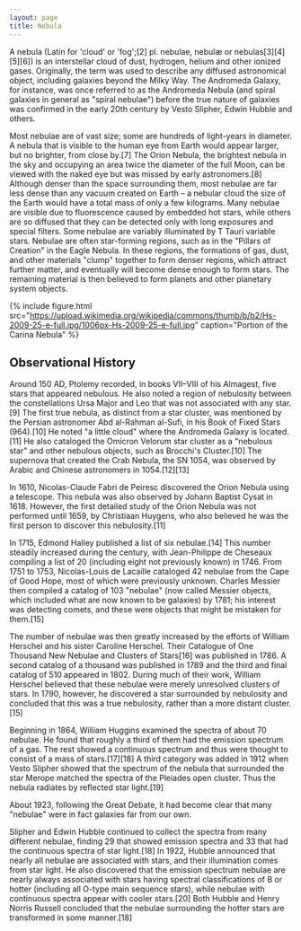 ```yaml
---
layout: page
title: Nebula
---
```

A nebula (Latin for 'cloud' or 'fog';[2] pl. nebulae, nebulæ or nebulas[3][4][5][6]) is an interstellar cloud of dust, hydrogen, helium and other ionized gases. Originally, the term was used to describe any diffused astronomical object, including galaxies beyond the Milky Way. The Andromeda Galaxy, for instance, was once referred to as the Andromeda Nebula (and spiral galaxies in general as "spiral nebulae") before the true nature of galaxies was confirmed in the early 20th century by Vesto Slipher, Edwin Hubble and others.

Most nebulae are of vast size; some are hundreds of light-years in diameter. A nebula that is visible to the human eye from Earth would appear larger, but no brighter, from close by.[7] The Orion Nebula, the brightest nebula in the sky and occupying an area twice the diameter of the full Moon, can be viewed with the naked eye but was missed by early astronomers.[8] Although denser than the space surrounding them, most nebulae are far less dense than any vacuum created on Earth – a nebular cloud the size of the Earth would have a total mass of only a few kilograms. Many nebulae are visible due to fluorescence caused by embedded hot stars, while others are so diffused that they can be detected only with long exposures and special filters. Some nebulae are variably illuminated by T Tauri variable stars. Nebulae are often star-forming regions, such as in the "Pillars of Creation" in the Eagle Nebula. In these regions, the formations of gas, dust, and other materials "clump" together to form denser regions, which attract further matter, and eventually will become dense enough to form stars. The remaining material is then believed to form planets and other planetary system objects. 

{% include figure.html src="https://upload.wikimedia.org/wikipedia/commons/thumb/b/b2/Hs-2009-25-e-full.jpg/1006px-Hs-2009-25-e-full.jpg" caption="Portion of the Carina Nebula" %}

## Observational History
Around 150 AD, Ptolemy recorded, in books VII–VIII of his Almagest, five stars that appeared nebulous. He also noted a region of nebulosity between the constellations Ursa Major and Leo that was not associated with any star.[9] The first true nebula, as distinct from a star cluster, was mentioned by the Persian astronomer Abd al-Rahman al-Sufi, in his Book of Fixed Stars (964).[10] He noted "a little cloud" where the Andromeda Galaxy is located.[11] He also cataloged the Omicron Velorum star cluster as a "nebulous star" and other nebulous objects, such as Brocchi's Cluster.[10] The supernova that created the Crab Nebula, the SN 1054, was observed by Arabic and Chinese astronomers in 1054.[12][13]

In 1610, Nicolas-Claude Fabri de Peiresc discovered the Orion Nebula using a telescope. This nebula was also observed by Johann Baptist Cysat in 1618. However, the first detailed study of the Orion Nebula was not performed until 1659, by Christiaan Huygens, who also believed he was the first person to discover this nebulosity.[11]

In 1715, Edmond Halley published a list of six nebulae.[14] This number steadily increased during the century, with Jean-Philippe de Cheseaux compiling a list of 20 (including eight not previously known) in 1746. From 1751 to 1753, Nicolas-Louis de Lacaille cataloged 42 nebulae from the Cape of Good Hope, most of which were previously unknown. Charles Messier then compiled a catalog of 103 "nebulae" (now called Messier objects, which included what are now known to be galaxies) by 1781; his interest was detecting comets, and these were objects that might be mistaken for them.[15]

The number of nebulae was then greatly increased by the efforts of William Herschel and his sister Caroline Herschel. Their Catalogue of One Thousand New Nebulae and Clusters of Stars[16] was published in 1786. A second catalog of a thousand was published in 1789 and the third and final catalog of 510 appeared in 1802. During much of their work, William Herschel believed that these nebulae were merely unresolved clusters of stars. In 1790, however, he discovered a star surrounded by nebulosity and concluded that this was a true nebulosity, rather than a more distant cluster.[15]

Beginning in 1864, William Huggins examined the spectra of about 70 nebulae. He found that roughly a third of them had the emission spectrum of a gas. The rest showed a continuous spectrum and thus were thought to consist of a mass of stars.[17][18] A third category was added in 1912 when Vesto Slipher showed that the spectrum of the nebula that surrounded the star Merope matched the spectra of the Pleiades open cluster. Thus the nebula radiates by reflected star light.[19]

About 1923, following the Great Debate, it had become clear that many "nebulae" were in fact galaxies far from our own.

Slipher and Edwin Hubble continued to collect the spectra from many different nebulae, finding 29 that showed emission spectra and 33 that had the continuous spectra of star light.[18] In 1922, Hubble announced that nearly all nebulae are associated with stars, and their illumination comes from star light. He also discovered that the emission spectrum nebulae are nearly always associated with stars having spectral classifications of B or hotter (including all O-type main sequence stars), while nebulae with continuous spectra appear with cooler stars.[20] Both Hubble and Henry Norris Russell concluded that the nebulae surrounding the hotter stars are transformed in some manner.[18] 
